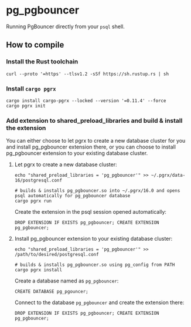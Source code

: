 # pg_pgbouncer

Running PgBouncer directly from your `psql` shell.

## How to compile

### Install the Rust toolchain
```
curl --proto '=https' --tlsv1.2 -sSf https://sh.rustup.rs | sh
```

### Install `cargo pgrx`
```
cargo install cargo-pgrx --locked --version '=0.11.4' --force
cargo pgrx init
```

### Add extension to shared_preload_libraries and build & install the extension
You can either choose to let pgrx to create a new database cluster for you and install pg_pgbouncer
extension there, or you can choose to install pg_pgbouncer extension to your existing database cluster.

1. Let pgrx to create a new database cluster:

    ```
    echo "shared_preload_libraries = 'pg_pgbouncer'" >> ~/.pgrx/data-16/postgresql.conf
    ```

    ```
    # builds & installs pg_pgbouncer.so into ~/.pgrx/16.0 and opens psql automatically for pg_pgbouncer database
    cargo pgrx run
    ```

    Create the extension in the psql session opened automatically:
    ```
    DROP EXTENSION IF EXISTS pg_pgbouncer; CREATE EXTENSION pg_pgbouncer;
    ```

2. Install pg_pgbouncer extension to your existing database cluster:

    ```
    echo "shared_preload_libraries = 'pg_pgbouncer'" >> /path/to/desired/postgresql.conf
    ```

    ```
    # builds & installs pg_pgbouncer.so using pg_config from PATH
    cargo pgrx install
    ```

    Create a database named as `pg_pgbouncer`:
    ```
    CREATE DATABASE pg_pgouncer;
    ```

    Connect to the database `pg_pgbouncer` and create the extension there:
    ```
    DROP EXTENSION IF EXISTS pg_pgbouncer; CREATE EXTENSION pg_pgbouncer;
    ```
